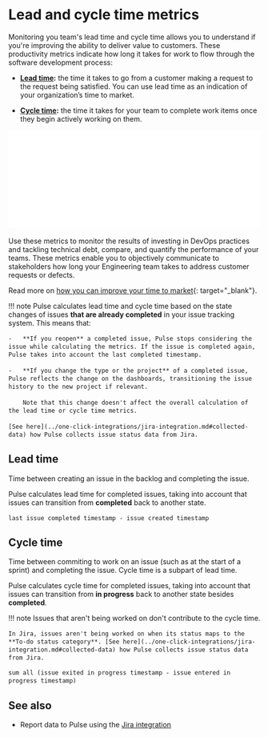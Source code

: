 # Lead and cycle time metrics

Monitoring you team's lead time and cycle time allows you to understand if you're improving the ability to deliver value to customers. These productivity metrics indicate how long it takes for work to flow through the software development process:

-   **[Lead time](#lead-time):** the time it takes to go from a customer making a request to the request being satisfied. You can use lead time as an indication of your organization’s time to market.

-   **[Cycle time](#cycle-time):** the time it takes for your team to complete work items once they begin actively working on them.

![Lead time versus cycle time](images/lead-cycle-time.png)

Use these metrics to monitor the results of investing in DevOps practices and tackling technical debt, compare, and quantify the performance of your teams. These metrics enable you to objectively communicate to stakeholders how long your Engineering team takes to address customer requests or defects.

Read more on [how you can improve your time to market](https://blog.codacy.com/how-lead-time-can-improve-your-time-to-market/){: target="_blank"}.

!!! note
    Pulse calculates lead time and cycle time based on the state changes of issues **that are already completed** in your issue tracking system. This means that:

    -   **If you reopen** a completed issue, Pulse stops considering the issue while calculating the metrics. If the issue is completed again, Pulse takes into account the last completed timestamp.

    -   **If you change the type or the project** of a completed issue, Pulse reflects the change on the dashboards, transitioning the issue history to the new project if relevant.
    
        Note that this change doesn't affect the overall calculation of the lead time or cycle time metrics.

    [See here](../one-click-integrations/jira-integration.md#collected-data) how Pulse collects issue status data from Jira.

## Lead time

Time between creating an issue in the backlog and completing the issue.

Pulse calculates lead time for completed issues, taking into account that issues can transition from **completed** back to another state.

```text
last issue completed timestamp - issue created timestamp
```

## Cycle time

Time between commiting to work on an issue (such as at the start of a sprint) and completing the issue. Cycle time is a subpart of lead time.

Pulse calculates cycle time for completed issues, taking into account that issues can transition from **in progress** back to another state besides **completed**.

!!! note
    Issues that aren't being worked on don't contribute to the cycle time.

    In Jira, issues aren't being worked on when its status maps to the **To-do status category**. [See here](../one-click-integrations/jira-integration.md#collected-data) how Pulse collects issue status data from Jira.

```text
sum all (issue exited in progress timestamp - issue entered in progress timestamp)
```

## See also

-   Report data to Pulse using the [Jira integration](../one-click-integrations/jira-integration.md)

